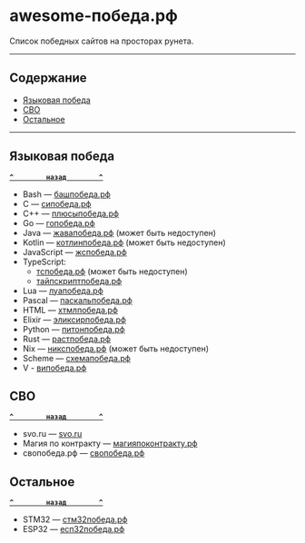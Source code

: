 # <a name="start"></a>awesome-победа.рф

Список победных сайтов на просторах рунета.

---

## <a name="toc"></a>Содержание
- [Языковая победа](#language)
- [СВО](#svo)
- [Остальное](#other)

---

## <a name="language"></a>Языковая победа
**[`^        назад        ^`](#start)**
- Bash — [башпобеда.рф](https://башпобеда.рф)
- C — [сипобеда.рф](https://сипобеда.рф)
- C++ — [плюсыпобеда.рф](https://плюсыпобеда.рф)
- Go — [гопобеда.рф](http://гопобеда.рф)
- Java — [жавапобеда.рф](https://жавапобеда.рф) (может быть недоступен)
- Kotlin — [котлинпобеда.рф](https://котлинпобеда.рф) (может быть недоступен)
- JavaScript — [жспобеда.рф](https://жспобеда.рф)
- TypeScript:
    - [тспобеда.рф](https://тспобеда.рф) (может быть недоступен)
    - [тайпскриптпобеда.рф](https://тайпскриптпобеда.рф)
- Lua — [луапобеда.рф](https://луапобеда.рф)
- Pascal — [паскальпобеда.рф](https://паскальпобеда.рф)
- HTML — [хтмлпобеда.рф](https://хтмлпобеда.рф)
- Elixir — [эликсирпобеда.рф](http://эликсирпобеда.рф)
- Python — [питонпобеда.рф](https://питонпобеда.рф)
- Rust — [растпобеда.рф](https://растпобеда.рф)
- Nix — [никспобеда.рф](https://никспобеда.рф) (может быть недоступен)
- Scheme — [схемапобеда.рф](https://схемапобеда.рф)
- V - [випобеда.рф](https://випобеда.рф)
## <a name="svo"></a>СВО
**[`^        назад        ^`](#start)**
- svo.ru — [svo.ru](https://svo.ru)
- Магия по контракту — [магияпоконтракту.рф](http://магияпоконтракту.рф)
- свопобеда.рф — [свопобеда.рф](https://свопобеда.рф)
## <a name="other"></a>Остальное
**[`^        назад        ^`](#start)**
- STM32 — [стм32победа.рф](http://стм32победа.рф)
- ESP32 — [есп32победа.рф](https://есп32победа.рф)
